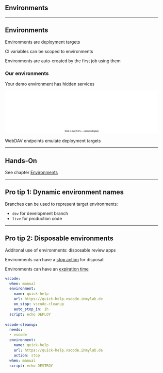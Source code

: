 <!-- .slide: id="gitlab_environments" class="vertical-center" -->

<i class="fa-duotone fa-fence fa-8x fa-duotone-colors" style="float: right; color: grey;"></i>

## Environments

---

## Environments

Environments are deployment targets [](https://docs.gitlab.com/ee/ci/environments/)

CI variables can be scoped to environments

Environments are auto-created by the first job using them

### Our environments

Your demo environment has hidden services

![](160_gitlab_ci/100_environments/webdav.drawio.svg) <!-- .element: style="width: 70%;" -->

WebDAV endpoints emulate deployment targets

---

## Hands-On

See chapter [Environments](/hands-on/2025-05-14/100_environments/exercise/)

---

## Pro tip 1: Dynamic environment names

Branches can be used to represent target environments:

- `dev` for development branch
- `live` for production code

---

## Pro tip 2: Disposable environments

Additonal use of environments: disposable review apps

Environments can have a [stop action](https://docs.gitlab.com/ee/ci/environments/index.html#stopping-an-environment) for disposal

Environments can have an [expiration time](https://docs.gitlab.com/ee/ci/yaml/#environmentauto_stop_in)

```yaml
vscode:
  when: manual
  environment:
    name: quick-help
    url: https://quick-help.vscode.inmylab.de
    on_stop: vscode-cleanup
    auto_stop_in: 1h
  script: echo DEPLOY

vscode-cleanup:
  needs:
  - vscode
  environment:
    name: quick-help
    url: https://quick-help.vscode.inmylab.de
    action: stop
  when: manual
  script: echo DESTROY
```

<!-- .element: style="font-size: x-large;" -->
